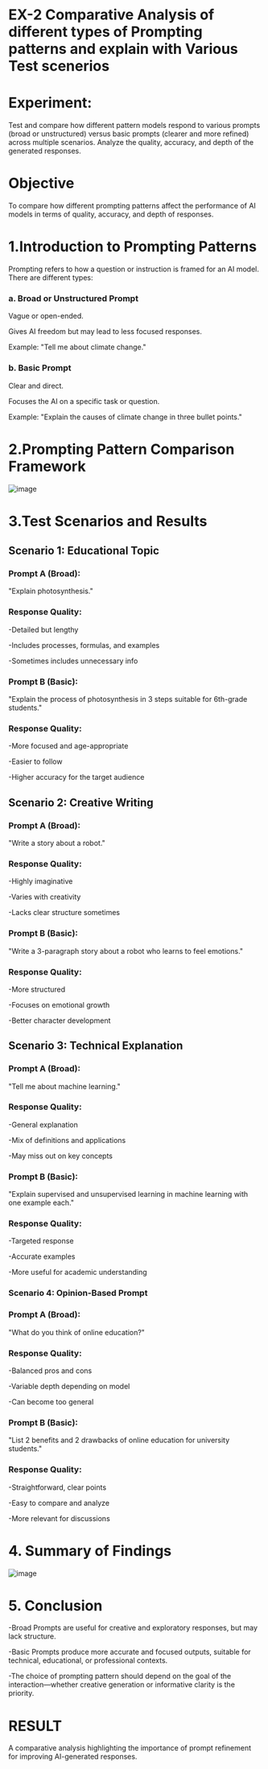 # EX-2 Comparative Analysis of different types of Prompting patterns and explain with Various Test scenerios

# Experiment:
Test and compare how different pattern models respond to various prompts (broad or unstructured) versus basic prompts (clearer and more refined) across multiple scenarios. 
     Analyze the quality, accuracy, and depth of the generated responses.

# Objective
To compare how different prompting patterns affect the performance of AI models in terms of quality, accuracy, and depth of responses.

# 1.Introduction to Prompting Patterns

Prompting refers to how a question or instruction is framed for an AI model. There are different types:

### a. Broad or Unstructured Prompt

Vague or open-ended.


Gives AI freedom but may lead to less focused responses.


Example: "Tell me about climate change."

### b. Basic Prompt

Clear and direct.


Focuses the AI on a specific task or question.


Example: "Explain the causes of climate change in three bullet points."














# 2.Prompting Pattern Comparison Framework


![image](https://github.com/user-attachments/assets/89c46e03-104b-4536-9f0d-c8a8fec3b359)







# 3.Test Scenarios and Results

## Scenario 1: Educational Topic

### Prompt A (Broad):
"Explain photosynthesis."

### Response Quality:

-Detailed but lengthy


-Includes processes, formulas, and examples


-Sometimes includes unnecessary info

### Prompt B (Basic):

"Explain the process of photosynthesis in 3 steps suitable for 6th-grade students."

### Response Quality:

-More focused and age-appropriate


-Easier to follow


-Higher accuracy for the target audience



## Scenario 2: Creative Writing

### Prompt A (Broad):

"Write a story about a robot."

### Response Quality:

-Highly imaginative


-Varies with creativity


-Lacks clear structure sometimes

### Prompt B (Basic):

"Write a 3-paragraph story about a robot who learns to feel emotions."

### Response Quality:

-More structured


-Focuses on emotional growth


-Better character development


## Scenario 3: Technical Explanation

### Prompt A (Broad):

"Tell me about machine learning."

### Response Quality:

-General explanation


-Mix of definitions and applications


-May miss out on key concepts

### Prompt B (Basic):

"Explain supervised and unsupervised learning in machine learning with one example each."

### Response Quality:

-Targeted response


-Accurate examples


-More useful for academic understanding


### Scenario 4: Opinion-Based Prompt

### Prompt A (Broad):

"What do you think of online education?"

### Response Quality:

-Balanced pros and cons


-Variable depth depending on model


-Can become too general

### Prompt B (Basic):

"List 2 benefits and 2 drawbacks of online education for university students."

### Response Quality:

-Straightforward, clear points


-Easy to compare and analyze


-More relevant for discussions




# 4. Summary of Findings


![image](https://github.com/user-attachments/assets/36c87368-4c9e-4693-87bc-f356b1c28cee)




# 5. Conclusion

-Broad Prompts are useful for creative and exploratory responses, but may lack structure.


-Basic Prompts produce more accurate and focused outputs, suitable for technical, educational, or professional contexts.


-The choice of prompting pattern should depend on the goal of the interaction—whether creative generation or informative clarity is the priority.




# RESULT
A comparative analysis highlighting the importance of prompt refinement for improving AI-generated responses.
